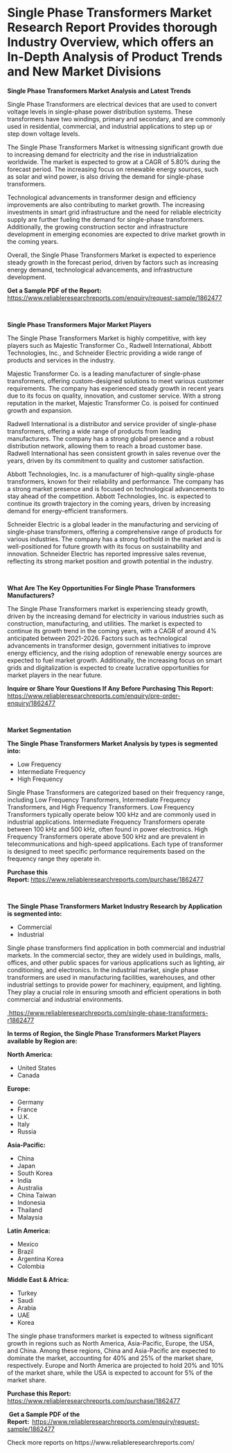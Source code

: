 <p><h1>Single Phase Transformers Market Research Report Provides thorough Industry Overview, which offers an In-Depth Analysis of Product Trends and New Market Divisions</h1></p><p><strong>Single Phase Transformers Market Analysis and Latest Trends</strong></p>
<p><p>Single Phase Transformers are electrical devices that are used to convert voltage levels in single-phase power distribution systems. These transformers have two windings, primary and secondary, and are commonly used in residential, commercial, and industrial applications to step up or step down voltage levels.</p><p>The Single Phase Transformers Market is witnessing significant growth due to increasing demand for electricity and the rise in industrialization worldwide. The market is expected to grow at a CAGR of 5.80% during the forecast period. The increasing focus on renewable energy sources, such as solar and wind power, is also driving the demand for single-phase transformers.</p><p>Technological advancements in transformer design and efficiency improvements are also contributing to market growth. The increasing investments in smart grid infrastructure and the need for reliable electricity supply are further fueling the demand for single-phase transformers. Additionally, the growing construction sector and infrastructure development in emerging economies are expected to drive market growth in the coming years.</p><p>Overall, the Single Phase Transformers Market is expected to experience steady growth in the forecast period, driven by factors such as increasing energy demand, technological advancements, and infrastructure development.</p></p>
<p><strong>Get a Sample PDF of the Report:&nbsp;</strong> <a href="https://www.reliableresearchreports.com/enquiry/request-sample/1862477">https://www.reliableresearchreports.com/enquiry/request-sample/1862477</a></p>
<p>&nbsp;</p>
<p><strong>Single Phase Transformers Major Market Players</strong></p>
<p><p>The Single Phase Transformers Market is highly competitive, with key players such as Majestic Transformer Co., Radwell International, Abbott Technologies, Inc., and Schneider Electric providing a wide range of products and services in the industry.</p><p>Majestic Transformer Co. is a leading manufacturer of single-phase transformers, offering custom-designed solutions to meet various customer requirements. The company has experienced steady growth in recent years due to its focus on quality, innovation, and customer service. With a strong reputation in the market, Majestic Transformer Co. is poised for continued growth and expansion.</p><p>Radwell International is a distributor and service provider of single-phase transformers, offering a wide range of products from leading manufacturers. The company has a strong global presence and a robust distribution network, allowing them to reach a broad customer base. Radwell International has seen consistent growth in sales revenue over the years, driven by its commitment to quality and customer satisfaction.</p><p>Abbott Technologies, Inc. is a manufacturer of high-quality single-phase transformers, known for their reliability and performance. The company has a strong market presence and is focused on technological advancements to stay ahead of the competition. Abbott Technologies, Inc. is expected to continue its growth trajectory in the coming years, driven by increasing demand for energy-efficient transformers.</p><p>Schneider Electric is a global leader in the manufacturing and servicing of single-phase transformers, offering a comprehensive range of products for various industries. The company has a strong foothold in the market and is well-positioned for future growth with its focus on sustainability and innovation. Schneider Electric has reported impressive sales revenue, reflecting its strong market position and growth potential in the industry.</p></p>
<p>&nbsp;</p>
<p><strong>What Are The Key Opportunities For Single Phase Transformers Manufacturers?</strong></p>
<p><p>The Single Phase Transformers market is experiencing steady growth, driven by the increasing demand for electricity in various industries such as construction, manufacturing, and utilities. The market is expected to continue its growth trend in the coming years, with a CAGR of around 4% anticipated between 2021-2026. Factors such as technological advancements in transformer design, government initiatives to improve energy efficiency, and the rising adoption of renewable energy sources are expected to fuel market growth. Additionally, the increasing focus on smart grids and digitalization is expected to create lucrative opportunities for market players in the near future.</p></p>
<p><strong>Inquire or Share Your Questions If Any Before Purchasing This Report:</strong> <a href="https://www.reliableresearchreports.com/enquiry/pre-order-enquiry/1862477">https://www.reliableresearchreports.com/enquiry/pre-order-enquiry/1862477</a></p>
<p>&nbsp;</p>
<p><strong>Market Segmentation</strong></p>
<p><strong>The Single Phase Transformers Market Analysis by types is segmented into:</strong></p>
<p><ul><li>Low Frequency</li><li>Intermediate Frequency</li><li>High Frequency</li></ul></p>
<p><p>Single Phase Transformers are categorized based on their frequency range, including Low Frequency Transformers, Intermediate Frequency Transformers, and High Frequency Transformers. Low Frequency Transformers typically operate below 100 kHz and are commonly used in industrial applications. Intermediate Frequency Transformers operate between 100 kHz and 500 kHz, often found in power electronics. High Frequency Transformers operate above 500 kHz and are prevalent in telecommunications and high-speed applications. Each type of transformer is designed to meet specific performance requirements based on the frequency range they operate in.</p></p>
<p><strong>Purchase this Report:&nbsp;</strong><a href="https://www.reliableresearchreports.com/purchase/1862477">https://www.reliableresearchreports.com/purchase/1862477</a></p>
<p>&nbsp;</p>
<p><strong>The Single Phase Transformers Market Industry Research by Application is segmented into:</strong></p>
<p><ul><li>Commercial</li><li>Industrial</li></ul></p>
<p><p>Single phase transformers find application in both commercial and industrial markets. In the commercial sector, they are widely used in buildings, malls, offices, and other public spaces for various applications such as lighting, air conditioning, and electronics. In the industrial market, single phase transformers are used in manufacturing facilities, warehouses, and other industrial settings to provide power for machinery, equipment, and lighting. They play a crucial role in ensuring smooth and efficient operations in both commercial and industrial environments.</p></p>
<p><a href="https://www.reliableresearchreports.com/single-phase-transformers-r1862477">&nbsp;https://www.reliableresearchreports.com/single-phase-transformers-r1862477</a></p>
<p><strong>In terms of Region, the Single Phase Transformers Market Players available by Region are:</strong></p>
<p>
    <p> <strong> North America: </strong>
        <ul>
            <li>United States</li>
            <li>Canada</li>
        </ul>
        </p> 
    <p> <strong> Europe: </strong>
        <ul>
            <li>Germany</li>
            <li>France</li>
            <li>U.K.</li>
            <li>Italy</li>
            <li>Russia</li>
        </ul>
        </p> 
    <p> <strong> Asia-Pacific: </strong>
        <ul>
            <li>China</li>
            <li>Japan</li>
            <li>South Korea</li>
            <li>India</li>
            <li>Australia</li>
            <li>China Taiwan</li>
            <li>Indonesia</li>
            <li>Thailand</li>
            <li>Malaysia</li>
        </ul>
        </p> 
    <p> <strong> Latin America: </strong>
        <ul>
            <li>Mexico</li>
            <li>Brazil</li>
            <li>Argentina Korea</li>
            <li>Colombia</li>
        </ul>
        </p> 
    <p> <strong> Middle East & Africa: </strong>
        <ul>
            <li>Turkey</li>
            <li>Saudi</li>
            <li>Arabia</li>
            <li>UAE</li>
            <li>Korea</li>
        </ul>
    </p>
    </p>
<p><p>The single phase transformers market is expected to witness significant growth in regions such as North America, Asia-Pacific, Europe, the USA, and China. Among these regions, China and Asia-Pacific are expected to dominate the market, accounting for 40% and 25% of the market share, respectively. Europe and North America are projected to hold 20% and 10% of the market share, while the USA is expected to account for 5% of the market share.</p></p>
<p><strong>Purchase this Report: </strong><a href="https://www.reliableresearchreports.com/purchase/1862477">https://www.reliableresearchreports.com/purchase/1862477</a></p>
<p>&nbsp;<strong>Get a Sample PDF of the Report:&nbsp;&nbsp;</strong><a href="https://www.reliableresearchreports.com/enquiry/request-sample/1862477">https://www.reliableresearchreports.com/enquiry/request-sample/1862477</a></p>
<p><strong></strong></p>
<p>Check more reports on https://www.reliableresearchreports.com/</p>